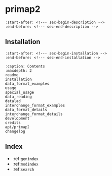 # primap2

```{include} ../../README.md
:start-after: <!--- sec-begin-description -->
:end-before: <!--- sec-end-description -->
```

## Installation

```{include} ../../README.md
:start-after: <!--- sec-begin-installation -->
:end-before: <!--- sec-end-installation -->
```

```{toctree}
:caption: Contents
:maxdepth: 2
readme
installation
data_format_examples
usage
special_usage
data_reading
datalad
interchange_format_examples
data_format_details
interchange_format_details
development
credits
api/primap2
changelog
```

Index
-----

- :ref:`genindex`
- :ref:`modindex`
- :ref:`search`
